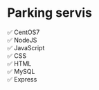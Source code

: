 # Parking servis

✅ CentOS7 <br>
✅ NodeJS <br>
✅ JavaScript <br>
✅ CSS <br>
✅ HTML <br>
✅ MySQL <br>
✅ Express <br>
